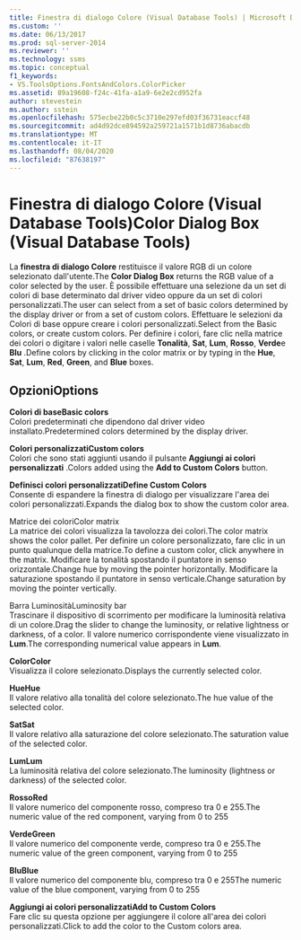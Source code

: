 ```yaml
---
title: Finestra di dialogo Colore (Visual Database Tools) | Microsoft Docs
ms.custom: ''
ms.date: 06/13/2017
ms.prod: sql-server-2014
ms.reviewer: ''
ms.technology: ssms
ms.topic: conceptual
f1_keywords:
- VS.ToolsOptions.FontsAndColors.ColorPicker
ms.assetid: 89a19608-f24c-41fa-a1a9-6e2e2cd952fa
author: stevestein
ms.author: sstein
ms.openlocfilehash: 575ecbe22b0c5c3710e297efd03f36731eaccf48
ms.sourcegitcommit: ad4d92dce894592a259721a1571b1d8736abacdb
ms.translationtype: MT
ms.contentlocale: it-IT
ms.lasthandoff: 08/04/2020
ms.locfileid: "87638197"
---
```

# <a name="color-dialog-box-visual-database-tools"></a><span data-ttu-id="9df03-102">Finestra di dialogo Colore (Visual Database Tools)</span><span class="sxs-lookup"><span data-stu-id="9df03-102">Color Dialog Box (Visual Database Tools)</span></span>
  <span data-ttu-id="9df03-103">La **finestra di dialogo Colore** restituisce il valore RGB di un colore selezionato dall'utente.</span><span class="sxs-lookup"><span data-stu-id="9df03-103">The **Color Dialog Box** returns the RGB value of a color selected by the user.</span></span> <span data-ttu-id="9df03-104">È possibile effettuare una selezione da un set di colori di base determinato dal driver video oppure da un set di colori personalizzati.</span><span class="sxs-lookup"><span data-stu-id="9df03-104">The user can select from a set of basic colors determined by the display driver or from a set of custom colors.</span></span> <span data-ttu-id="9df03-105">Effettuare le selezioni da Colori di base oppure creare i colori personalizzati.</span><span class="sxs-lookup"><span data-stu-id="9df03-105">Select from the Basic colors, or create custom colors.</span></span> <span data-ttu-id="9df03-106">Per definire i colori, fare clic nella matrice dei colori o digitare i valori nelle caselle **Tonalità**, **Sat**, **Lum**, **Rosso**, **Verde**e **Blu** .</span><span class="sxs-lookup"><span data-stu-id="9df03-106">Define colors by clicking in the color matrix or by typing in the **Hue**, **Sat**, **Lum**, **Red**, **Green**, and **Blue** boxes.</span></span>  
  
## <a name="options"></a><span data-ttu-id="9df03-107">Opzioni</span><span class="sxs-lookup"><span data-stu-id="9df03-107">Options</span></span>  
 <span data-ttu-id="9df03-108">**Colori di base**</span><span class="sxs-lookup"><span data-stu-id="9df03-108">**Basic colors**</span></span>  
 <span data-ttu-id="9df03-109">Colori predeterminati che dipendono dal driver video installato.</span><span class="sxs-lookup"><span data-stu-id="9df03-109">Predetermined colors determined by the display driver.</span></span>  
  
 <span data-ttu-id="9df03-110">**Colori personalizzati**</span><span class="sxs-lookup"><span data-stu-id="9df03-110">**Custom colors**</span></span>  
 <span data-ttu-id="9df03-111">Colori che sono stati aggiunti usando il pulsante **Aggiungi ai colori personalizzati** .</span><span class="sxs-lookup"><span data-stu-id="9df03-111">Colors added using the **Add to Custom Colors** button.</span></span>  
  
 <span data-ttu-id="9df03-112">**Definisci colori personalizzati**</span><span class="sxs-lookup"><span data-stu-id="9df03-112">**Define Custom Colors**</span></span>  
 <span data-ttu-id="9df03-113">Consente di espandere la finestra di dialogo per visualizzare l'area dei colori personalizzati.</span><span class="sxs-lookup"><span data-stu-id="9df03-113">Expands the dialog box to show the custom color area.</span></span>  
  
 <span data-ttu-id="9df03-114">Matrice dei colori</span><span class="sxs-lookup"><span data-stu-id="9df03-114">Color matrix</span></span>  
 <span data-ttu-id="9df03-115">La matrice dei colori visualizza la tavolozza dei colori.</span><span class="sxs-lookup"><span data-stu-id="9df03-115">The color matrix shows the color pallet.</span></span> <span data-ttu-id="9df03-116">Per definire un colore personalizzato, fare clic in un punto qualunque della matrice.</span><span class="sxs-lookup"><span data-stu-id="9df03-116">To define a custom color, click anywhere in the matrix.</span></span> <span data-ttu-id="9df03-117">Modificare la tonalità spostando il puntatore in senso orizzontale.</span><span class="sxs-lookup"><span data-stu-id="9df03-117">Change hue by moving the pointer horizontally.</span></span> <span data-ttu-id="9df03-118">Modificare la saturazione spostando il puntatore in senso verticale.</span><span class="sxs-lookup"><span data-stu-id="9df03-118">Change saturation by moving the pointer vertically.</span></span>  
  
 <span data-ttu-id="9df03-119">Barra Luminosità</span><span class="sxs-lookup"><span data-stu-id="9df03-119">Luminosity bar</span></span>  
 <span data-ttu-id="9df03-120">Trascinare il dispositivo di scorrimento per modificare la luminosità relativa di un colore.</span><span class="sxs-lookup"><span data-stu-id="9df03-120">Drag the slider to change the luminosity, or relative lightness or darkness, of a color.</span></span> <span data-ttu-id="9df03-121">Il valore numerico corrispondente viene visualizzato in **Lum**.</span><span class="sxs-lookup"><span data-stu-id="9df03-121">The corresponding numerical value appears in **Lum**.</span></span>  
  
 <span data-ttu-id="9df03-122">**Color**</span><span class="sxs-lookup"><span data-stu-id="9df03-122">**Color**</span></span>  
 <span data-ttu-id="9df03-123">Visualizza il colore selezionato.</span><span class="sxs-lookup"><span data-stu-id="9df03-123">Displays the currently selected color.</span></span>  
  
 <span data-ttu-id="9df03-124">**Hue**</span><span class="sxs-lookup"><span data-stu-id="9df03-124">**Hue**</span></span>  
 <span data-ttu-id="9df03-125">Il valore relativo alla tonalità del colore selezionato.</span><span class="sxs-lookup"><span data-stu-id="9df03-125">The hue value of the selected color.</span></span>  
  
 <span data-ttu-id="9df03-126">**Sat**</span><span class="sxs-lookup"><span data-stu-id="9df03-126">**Sat**</span></span>  
 <span data-ttu-id="9df03-127">Il valore relativo alla saturazione del colore selezionato.</span><span class="sxs-lookup"><span data-stu-id="9df03-127">The saturation value of the selected color.</span></span>  
  
 <span data-ttu-id="9df03-128">**Lum**</span><span class="sxs-lookup"><span data-stu-id="9df03-128">**Lum**</span></span>  
 <span data-ttu-id="9df03-129">La luminosità relativa del colore selezionato.</span><span class="sxs-lookup"><span data-stu-id="9df03-129">The luminosity (lightness or darkness) of the selected color.</span></span>  
  
 <span data-ttu-id="9df03-130">**Rosso**</span><span class="sxs-lookup"><span data-stu-id="9df03-130">**Red**</span></span>  
 <span data-ttu-id="9df03-131">Il valore numerico del componente rosso, compreso tra 0 e 255.</span><span class="sxs-lookup"><span data-stu-id="9df03-131">The numeric value of the red component, varying from 0 to 255</span></span>  
  
 <span data-ttu-id="9df03-132">**Verde**</span><span class="sxs-lookup"><span data-stu-id="9df03-132">**Green**</span></span>  
 <span data-ttu-id="9df03-133">Il valore numerico del componente verde, compreso tra 0 e 255.</span><span class="sxs-lookup"><span data-stu-id="9df03-133">The numeric value of the green component, varying from 0 to 255</span></span>  
  
 <span data-ttu-id="9df03-134">**Blu**</span><span class="sxs-lookup"><span data-stu-id="9df03-134">**Blue**</span></span>  
 <span data-ttu-id="9df03-135">Il valore numerico del componente blu, compreso tra 0 e 255</span><span class="sxs-lookup"><span data-stu-id="9df03-135">The numeric value of the blue component, varying from 0 to 255</span></span>  
  
 <span data-ttu-id="9df03-136">**Aggiungi ai colori personalizzati**</span><span class="sxs-lookup"><span data-stu-id="9df03-136">**Add to Custom Colors**</span></span>  
 <span data-ttu-id="9df03-137">Fare clic su questa opzione per aggiungere il colore all'area dei colori personalizzati.</span><span class="sxs-lookup"><span data-stu-id="9df03-137">Click to add the color to the Custom colors area.</span></span>  
  
  
